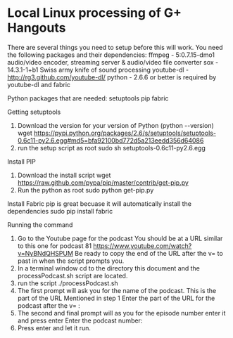 Local Linux processing of G+ Hangouts
=============================================
There are several things you need to setup before this will work.
You need the following packages and their dependencies:
ffmpeg - 5:0.7.15-dmo1 audio/video encoder, streaming server &
        audio/video file converter
sox - 14.3.1-1+b1 Swiss army knife of sound processing
youtube-dl - http://rg3.github.com/youtube-dl/
python - 2.6.6 or better is required by youtube-dl and fabric

Python packages that are needed:
setuptools
pip
fabric

Getting setuptools
1) Download the version for your version of Python (python --version)
    wget https://pypi.python.org/packages/2.6/s/setuptools/setuptools-0.6c11-py2.6.egg#md5=bfa92100bd772d5a213eedd356d64086
2) run the setup script as root
    sudo sh setuptools-0.6c11-py2.6.egg

Install PIP
1) Download the install script
    wget https://raw.github.com/pypa/pip/master/contrib/get-pip.py
2) Run the python as root
    sudo python get-pip.py

Install Fabric
    pip is great becuase it will automatically install the dependencies
    sudo pip install fabric


Running the command
1) Go to the Youtube page for the podcast
    You should be at a URL similar to this one for podcast 81
    https://www.youtube.com/watch?v=NyBNdQHSPUM
    Be ready to copy the end of the URL after the v= to past in when the
    script prompts you.
2) In a terminal window cd to the directory this document and the
    processPodcast.sh script are located.
3) run the script
    ./processPodcast.sh
4) The first prompt will ask you for the name of the podcast.  This is the
    part of the URL Mentioned in step 1
    Enter the part of the URL for the podcast after the v= :
5) The second and final prompt will as you for the episode number enter it and press enter
    Enter the podcast number:
6) Press enter and let it run.